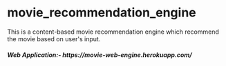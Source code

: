 # movie_recommendation_engine
This is a content-based movie recommendation engine which recommend the movie based on user's input.
<h4><i> Web Application:- https://movie-web-engine.herokuapp.com/</i> </h4>
